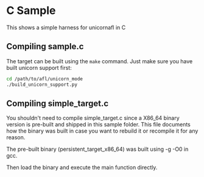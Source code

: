 # C Sample

This shows a simple harness for unicornafl in C

## Compiling sample.c

The target can be built using the `make` command.
Just make sure you have built unicorn support first:

```bash
cd /path/to/afl/unicorn_mode
./build_unicorn_support.py
```

## Compiling simple_target.c

You shouldn't need to compile simple_target.c since a X86_64 binary version is
pre-built and shipped in this sample folder. This file documents how the binary
was built in case you want to rebuild it or recompile it for any reason.

The pre-built binary (persistent_target_x86_64) was built using -g -O0 in gcc.

Then load the binary and execute the main function directly.

